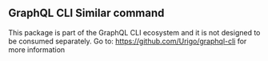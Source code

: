 ## GraphQL CLI Similar command

This package is part of the GraphQL CLI ecosystem and it is not designed to be consumed separately.
Go to: https://github.com/Urigo/graphql-cli for more information
